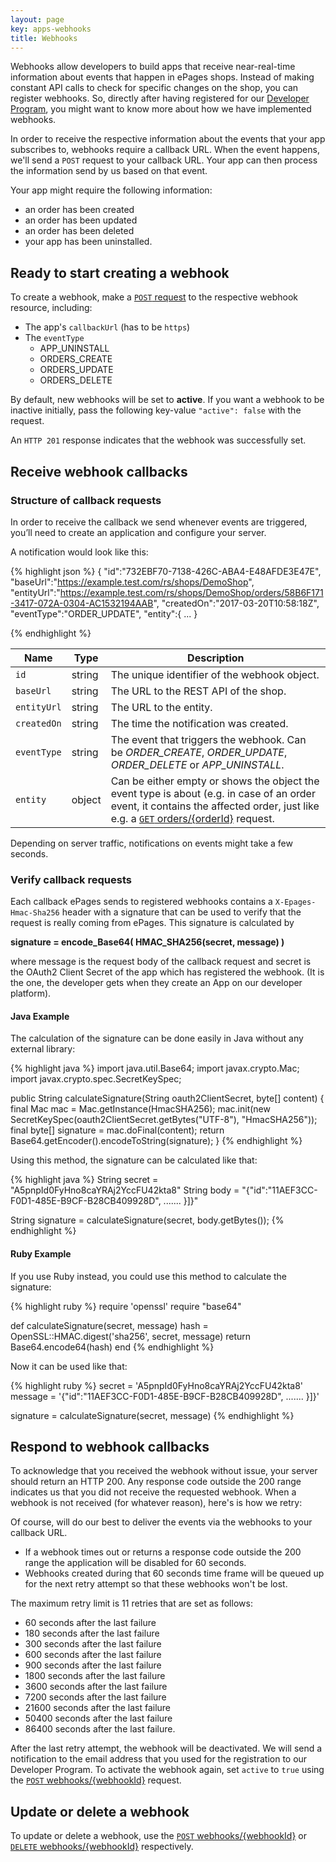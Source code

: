```yaml
---
layout: page
key: apps-webhooks
title: Webhooks
---
```


Webhooks allow developers to build apps that receive near-real-time information about events that happen in ePages shops.
Instead of making constant API calls to check for specific changes on the shop, you can register webhooks.
So, directly after having registered for our [Developer Program](/#modal-popup-6), you might want to know more about how we have implemented webhooks.

In order to receive the respective information about the events that your app subscribes to, webhooks require a callback URL.
When the event happens, we'll send a `POST` request to your callback URL.
Your app can then process the information send by us based on that event.

Your app might require the following information:

* an order has been created
* an order has been updated
* an order has been deleted
* your app has been uninstalled.

## Ready to start creating a webhook

To create a webhook, make a [`POST` request](page:apps-api-post-shopid-webhooks-information) to the respective webhook resource, including:

* The app's `callbackUrl` (has to be `https`)
* The `eventType`
    * APP_UNINSTALL
    * ORDERS_CREATE
    * ORDERS_UPDATE
    * ORDERS_DELETE

By default, new webhooks will be set to **active**.
If you want a webhook to be inactive initially, pass the following key-value `"active": false` with the request.

An `HTTP 201` response indicates that the webhook was successfully set.

## Receive webhook callbacks

### Structure of callback requests

In order to receive the callback we send whenever events are triggered, you’ll need to create an application and configure your server.

A notification would look like this:

{% highlight json %}
{
   "id":"732EBF70-7138-426C-ABA4-E48AFDE3E47E",
   "baseUrl":"https://example.test.com/rs/shops/DemoShop",
   "entityUrl":"https://example.test.com/rs/shops/DemoShop/orders/58B6F171-3417-072A-0304-AC1532194AAB",
   "createdOn":"2017-03-20T10:58:18Z",
   "eventType":"ORDER_UPDATE",
   "entity":{ ... }

{% endhighlight %}

| Name      | Type      | Description    |
|---------------|---------------| -------|
| `id`   | string | The unique identifier of the webhook object. |
| `baseUrl`   | string | The URL to the REST API of the shop. |
| `entityUrl`   | string | The URL to the entity. |
| `createdOn`  | string | The time the notification was created. |
| `eventType`  | string | The event that triggers the webhook. Can be *ORDER_CREATE*, *ORDER_UPDATE*, *ORDER_DELETE* or *APP_UNINSTALL*. |
| `entity`   | object | Can be either empty or shows the object the event type is about (e.g. in case of an order event, it contains the affected order, just like e.g. a [`GET` orders/{orderId}](https://developer.epages.com/apps/api-reference/get-shopid-orders-orderid) request.  |

Depending on server traffic, notifications on events might take a few seconds.

### Verify callback requests

Each callback ePages sends to registered webhooks contains a `X-Epages-Hmac-Sha256` header with a signature that can be used to verify that the request is really coming from ePages.
This signature is calculated by

**signature = encode_Base64( HMAC_SHA256(secret, message) )**

where message is the request body of the callback request and secret is the OAuth2 Client Secret of the app which has registered the webhook. (It is the one, the developer gets when they create an App on our developer platform).

#### Java Example

The calculation of the signature can be done easily in Java without any external library:

{% highlight java %}
import java.util.Base64;
import javax.crypto.Mac;
import javax.crypto.spec.SecretKeySpec;

public String calculateSignature(String oauth2ClientSecret, byte[] content) {
    final Mac mac = Mac.getInstance(HmacSHA256);
    mac.init(new SecretKeySpec(oauth2ClientSecret.getBytes("UTF-8"), "HmacSHA256"));
    final byte[] signature = mac.doFinal(content);
    return Base64.getEncoder().encodeToString(signature);
}
{% endhighlight %}

Using this method, the signature can be calculated like that:

{% highlight java %}
String secret = "A5pnpId0FyHno8caYRAj2YccFU42kta8"
String body = "{\"id\":\"11AEF3CC-F0D1-485E-B9CF-B28CB409928D\", ....... }]}"

String signature = calculateSignature(secret, body.getBytes());
{% endhighlight %}

#### Ruby Example

If you use Ruby instead, you could use this method to calculate the signature:

{% highlight ruby %}
require 'openssl'
require "base64"

def calculateSignature(secret, message)
    hash = OpenSSL::HMAC.digest('sha256', secret, message)
    return Base64.encode64(hash)
end
{% endhighlight %}

Now it can be used like that:

{% highlight ruby %}
secret = 'A5pnpId0FyHno8caYRAj2YccFU42kta8'
message = '{"id":"11AEF3CC-F0D1-485E-B9CF-B28CB409928D", ....... }]}'

signature = calculateSignature(secret, message)
{% endhighlight %}


## Respond to webhook callbacks

To acknowledge that you received the webhook without issue, your server should return an HTTP 200.
Any response code outside the 200 range indicates us that you did not receive the requested webhook.
When a webhook is not received (for whatever reason), here's is how we retry:

Of course, will do our best to deliver the events via the webhooks to your callback URL.

* If a webhook times out or returns a response code outside the 200 range the application will be disabled for 60 seconds.
* Webhooks created during that 60 seconds time frame will be queued up for the next retry attempt so that these webhooks won't be lost.

The maximum retry limit is 11 retries that are set as follows:

* 60 seconds after the last failure
* 180 seconds after the last failure
* 300 seconds after the last failure
* 600 seconds after the last failure
* 900 seconds after the last failure
* 1800 seconds after the last failure
* 3600 seconds after the last failure
* 7200 seconds after the last failure
* 21600 seconds after the last failure
* 50400 seconds after the last failure
* 86400 seconds after the last failure.

After the last retry attempt, the webhook will be deactivated.
We will send a notification to the email address that you used for the registration to our Developer Program.
To activate the webhook again, set `active` to `true` using the [`POST` webhooks/{webhookId}](page:apps-api-post-shopid-webhooks-webhookid-information) request.

## Update or delete a webhook

To update or delete a webhook, use the [`POST` webhooks/{webhookId}](page:apps-api-post-shopid-webhooks-webhookid-information) or [`DELETE` webhooks/{webhookId}](page:apps-api-delete-shopid-webhooks-webhookid-information) respectively.
